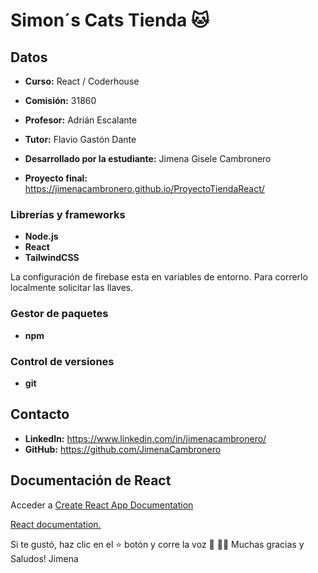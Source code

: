 # Simon´s Cats Tienda 🐱


## Datos

* **Curso:** React / Coderhouse

* **Comisión:** 31860

* **Profesor:** Adrián Escalante

* **Tutor:** Flavio Gastón Dante

* **Desarrollado por la estudiante:** Jimena Gisele Cambronero

* **Proyecto final:** https://jimenacambronero.github.io/ProyectoTiendaReact/

### Librerías y frameworks

* **Node.js**
* **React**
* **TailwindCSS**

La configuración de firebase esta en variables de entorno. Para correrlo localmente solicitar las llaves.

### Gestor de paquetes

* **npm**

### Control de versiones

* **git**

## Contacto

* **LinkedIn:** https://www.linkedin.com/in/jimenacambronero/
* **GitHub:** https://github.com/JimenaCambronero


## Documentación de React

Acceder a [Create React App Documentation](https://create-react-app.dev/docs/getting-started/)

[React documentation.](https://reactjs.org/)

Si te gustó, haz clic en el ⭐️ botón y corre la voz 🦄 👩‍💻 Muchas gracias y Saludos! Jimena
